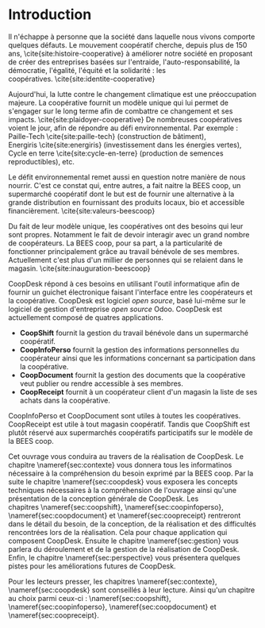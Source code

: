 # Introduction

Il n'échappe à personne que la société dans laquelle nous vivons
comporte quelques défauts. Le mouvement coopératif cherche, depuis
plus de 150 ans, \cite{site:histoire-cooperative} à améliorer notre
société en proposant de créer des entreprises basées sur l'entraide,
l'auto-responsabilité, la démocratie, l'égalité, l'équité et la
solidarité : les coopératives. \cite{site:identite-cooperative}

Aujourd'hui, la lutte contre le changement climatique est une
préoccupation majeure. La coopérative fournit un modèle unique qui lui
permet de s'engager sur le long terme afin de combattre ce changement et
ses impacts. \cite{site:plaidoyer-cooperative} De nombreuses
coopératives voient le jour, afin de répondre au défi environnemental.
Par exemple : Paille-Tech \cite{site:paille-tech} (construction de
bâtiment), Energiris \cite{site:energiris} (investissement dans les
énergies vertes), Cycle en terre \cite{site:cycle-en-terre} (production
de semences reproductibles), etc.

Le défit environnemental remet aussi en question notre manière de
nous nourrir. C'est ce constat qui, entre autres, a fait naitre la
BEES coop, un supermarché coopératif dont le but est de fournir une
alternative à la grande distribution en fournissant des produits locaux,
bio et accessible financièrement. \cite{site:valeurs-beescoop}

Du fait de leur modèle unique, les coopératives ont des besoins qui
leur sont propres. Notamment le fait de devoir interagir avec un grand
nombre de coopérateurs. La BEES coop, pour sa part, a la particularité
de fonctionner principalement grâce au travail bénévole de ses membres.
Actuellement c'est plus d'un millier de personnes qui se relaient dans
le magasin. \cite{site:inauguration-beescoop}

CoopDesk répond à ces besoins en utilisant l'outil informatique afin de
fournir un guichet électronique faisant l'interface entre les
coopérateurs et la coopérative. CoopDesk est logiciel *open source*,
basé lui-même sur le logiciel de gestion d'entreprise *open source*
Odoo. CoopDesk est actuellement composé de quatres applications.

- **CoopShift** fournit la gestion du travail bénévole dans un
  supermarché coopératif.
- **CoopInfoPerso** fournit la gestion des informations personnelles du
  coopérateur ainsi que les informations concernant sa participation
  dans la coopérative.
- **CoopDocument** fournit la gestion des documents que la coopérative
  veut publier ou rendre accessible à ses membres.
- **CoopReceipt** fournit à un coopérateur client d'un magasin la liste
  de ses achats dans la coopérative.

CoopInfoPerso et CoopDocument sont utiles à toutes les coopératives.
CoopReceipt est utile à tout magasin coopératif. Tandis que CoopShift
est plutôt réservé aux supermarchés coopératifs participatifs sur le
modèle de la BEES coop.

Cet ouvrage vous conduira au travers de la réalisation de CoopDesk. Le
chapitre \nameref{sec:contexte} vous donnera tous les informatinos
nécessaire à la compréhension du besoin exprimé par la BEES coop. Par la
suite le chapitre \nameref{sec:coopdesk} vous exposera les concepts
techniques nécessaires à la compréhension de l'ouvrage ainsi qu'une
présentation de la conception générale de CoopDesk. Les
chapitres \nameref{sec:coopshift}, \nameref{sec:coopinfoperso},
\nameref{sec:coopdocument} et \nameref{sec:coopreceipt} rentreront dans
le détail du besoin, de la conception, de la réalisation et des
difficultés rencontrées lors de la réalisation. Cela pour chaque
application qui composent CoopDesk. Ensuite le
chapitre \nameref{sec:gestion} vous parlera du déroulement et de la
gestion de la réalisation de CoopDesk.  Enfin, le
chapitre \nameref{sec:perspective} vous présentera quelques pistes pour
les améliorations futures de CoopDesk.

Pour les lecteurs presser, les chapitres \nameref{sec:contexte},
\nameref{sec:coopdesk} sont conseillés à leur lecture. Ainsi qu'un
chapitre au choix parmi ceux-ci : \nameref{sec:coopshift},
\nameref{sec:coopinfoperso}, \nameref{sec:coopdocument} et
\nameref{sec:coopreceipt}.
